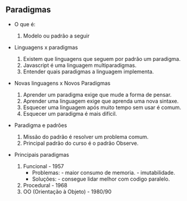 ## Paradigmas

- O que é:
	1. Modelo ou padrão a seguir

- Linguagens x paradigmas
	1. Existem que linguagens que seguem por padrão um paradigma.
	2. Javascript é uma linguagem multiparadigmas.
	3. Entender quais paradigmas a linguagem implementa.

- Novas linguagens x Novos Paradigmas
	1. Aprender um paradigma exige que mude a forma de pensar.
	2. Aprender uma linguagem exige que aprenda uma nova sintaxe.
	3. Esquecer uma linguagem após muito tempo sem usar é comum.
	4. Esquecer um paradigma é mais difícil.

- Paradigma e padrões
	1. Missão do padrão é resolver um problema comum.
	2. Principal padrão do curso é o padrão Observe.

- Principais paradigmas
	1. Funcional - 1957
		- Problemas: 
				- maior consumo de memoria.
				- imutabilidade.
		- Soluções: 
				- consegue lidar melhor com codigo paralelo.
	2. Procedural - 1968
	3. OO (Orientação à Objeto) - 1980/90

